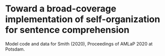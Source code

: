 # Toward a broad-coverage implementation of self-organization for sentence comprehension

Model code and data for Smith (2020), Proceedings of AMLaP 2020 at Potsdam.
